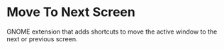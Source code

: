 # Move To Next Screen
GNOME extension that adds shortcuts to move the active window to the next or previous screen.
